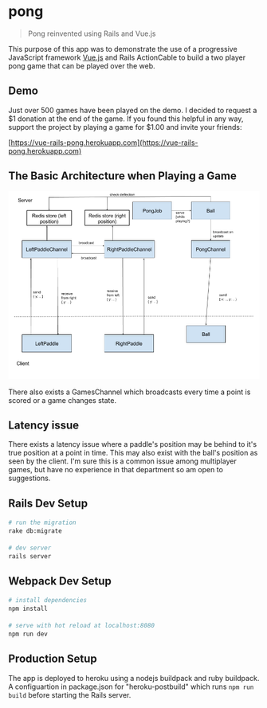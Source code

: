 # pong

> Pong reinvented using Rails and Vue.js

This purpose of this app was to demonstrate the use of a progressive JavaScript framework [Vue.js](https://vuejs.org) and Rails ActionCable to build a two player pong game that can be played over the web.

## Demo

Just over 500 games have been played on the demo.  I decided to request a $1 donation at the end of the game.  If you found this helpful in any way, support the project by playing a game for $1.00 and invite your friends:

[https://vue-rails-pong.herokuapp.com](https://vue-rails-pong.herokuapp.com)

## The Basic Architecture when Playing a Game

![Pong Architecture](Pong%20Diagram.png?raw=true)

There also exists a GamesChannel which broadcasts every time a point is scored or a game changes state.

## Latency issue

There exists a latency issue where a paddle's position may be behind to it's true position at a point in time.  This may also exist with the ball's position as seen by the client.  I'm sure this is a common issue among multiplayer games, but have no experience in that department so am open to suggestions.

## Rails Dev Setup
```bash
# run the migration
rake db:migrate

# dev server
rails server
```

## Webpack Dev Setup

``` bash
# install dependencies
npm install

# serve with hot reload at localhost:8080
npm run dev
```

## Production Setup

The app is deployed to heroku using a nodejs buildpack and ruby buildpack.  A configuartion in package.json for "heroku-postbuild" which runs `npm run build` before starting the Rails server.
